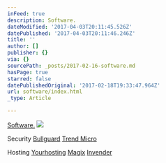 ```yaml
---
inFeed: true
description: Software.
dateModified: '2017-04-03T20:11:45.526Z'
datePublished: '2017-04-03T20:11:46.246Z'
title: ''
author: []
publisher: {}
via: {}
sourcePath: _posts/2017-02-16-software.md
hasPage: true
starred: false
datePublishedOriginal: '2017-02-18T19:33:47.964Z'
url: software/index.html
_type: Article

---
```

[Software.][0]
![](https://the-grid-user-content.s3-us-west-2.amazonaws.com/9cc8f4fa-8328-4c62-90b5-9e110cbc7f90.png)

Security
[Bullguard][1]
[Trend Micro][2]

Hosting
[Yourhosting][3]
[Magix][4]
[Invender][5]

[0]: https://thegrid.ai/nederlandse-webwinkels/hardware "Hardware"
[1]: http://www.bullguard.com/tt/?tt=5200_12_133761_Bullguard
[2]: http://www.trendmicro.nl/ondernemingen
[3]: http://www.yourhosting.nl/goto.php?afid=12028103
[4]: http://www.magix.com/ap/tradetracker/?tt=2074_12_133761_Magix&r=%2F
[5]: http://www.invender.nl/ttiv/index.php?tt=352_12_133761_Invender&r=%2F